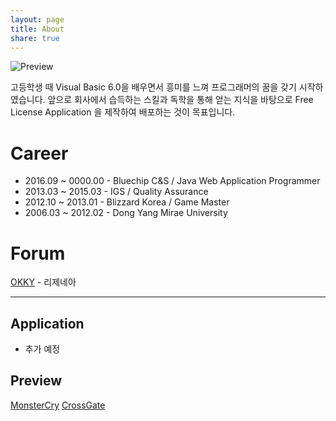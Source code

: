 ```yaml
---
layout: page
title: About
share: true
---
```


![Preview](https://www.gravatar.com/avatar/ef7079a20d829791f5490e15744e6d48?d=identicon&s=150)

고등학생 때 Visual Basic 6.0을 배우면서 흥미를 느껴 프로그래머의 꿈을 갖기 시작하였습니다. 앞으로 회사에서 습득하는 스킬과 독학을 통해 얻는 지식을 바탕으로 Free License Application 을 제작하여 배포하는 것이 목표입니다.

# Career

* 2016.09 ~ 0000.00 - Bluechip C&S / Java Web Application Programmer
* 2013.03 ~ 2015.03 - IGS / Quality Assurance
* 2012.10 ~ 2013.01 - Blizzard Korea / Game Master
* 2006.03 ~ 2012.02 - Dong Yang Mirae University

# Forum

[OKKY](https://okky.kr/) - 리제네아

---

## Application

* 추가 예정

## Preview

[MonsterCry](https://regenea8.github.io/images/mc.png)
[CrossGate](https://regenea8.github.io/images/cg.png)
